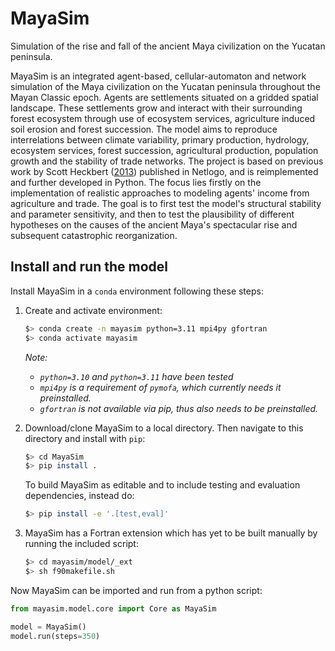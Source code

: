 # MayaSim
Simulation of the rise and fall of the ancient Maya civilization on the Yucatan peninsula.

MayaSim is an integrated agent-based, cellular-automaton and network simulation of the Maya civilization on the Yucatan peninsula throughout the Mayan Classic epoch. Agents are settlements situated on a gridded spatial landscape. These settlements grow and interact with their surrounding forest ecosystem through use of ecosystem services, agriculture induced soil erosion and forest succession. The model aims to reproduce interrelations between climate variability, primary production, hydrology, ecosystem services, forest succession, agricultural production, population growth and the stability of trade networks. The project is based on previous work by Scott Heckbert ([2013](https://www.comses.net/codebases/3063/releases/1.3.0/)) published in Netlogo, and is reimplemented and further developed in Python. The focus lies firstly on the implementation of realistic approaches to modeling agents' income from agriculture and trade. The goal is to first test the model's structural stability and parameter sensitivity, and then to test the plausibility of different hypotheses on the causes of the ancient Maya's spectacular rise and subsequent catastrophic reorganization.

## Install and run the model

Install MayaSim in a `conda` environment following these steps:

1. Create and activate environment:
    ```bash
    $> conda create -n mayasim python=3.11 mpi4py gfortran
    $> conda activate mayasim
    ```
    _Note:_
    - _`python=3.10` and `python=3.11` have been tested_
    - _`mpi4py` is a requirement of `pymofa`, which currently needs it preinstalled._
    - _`gfortran` is not available via pip, thus also needs to be preinstalled._

2. Download/clone MayaSim to a local directory. Then navigate to this directory and install with `pip`:
    ```bash
    $> cd MayaSim
    $> pip install .
    ```
    To build MayaSim as editable and to include testing and evaluation dependencies, instead do:
    ```bash
    $> pip install -e '.[test,eval]'
    ```

3. MayaSim has a Fortran extension which has yet to be built manually by running the included script:
    ```bash
    $> cd mayasim/model/_ext
    $> sh f90makefile.sh
    ```

Now MayaSim can be imported and run from a python script:

```python
from mayasim.model.core import Core as MayaSim

model = MayaSim()
model.run(steps=350)
```